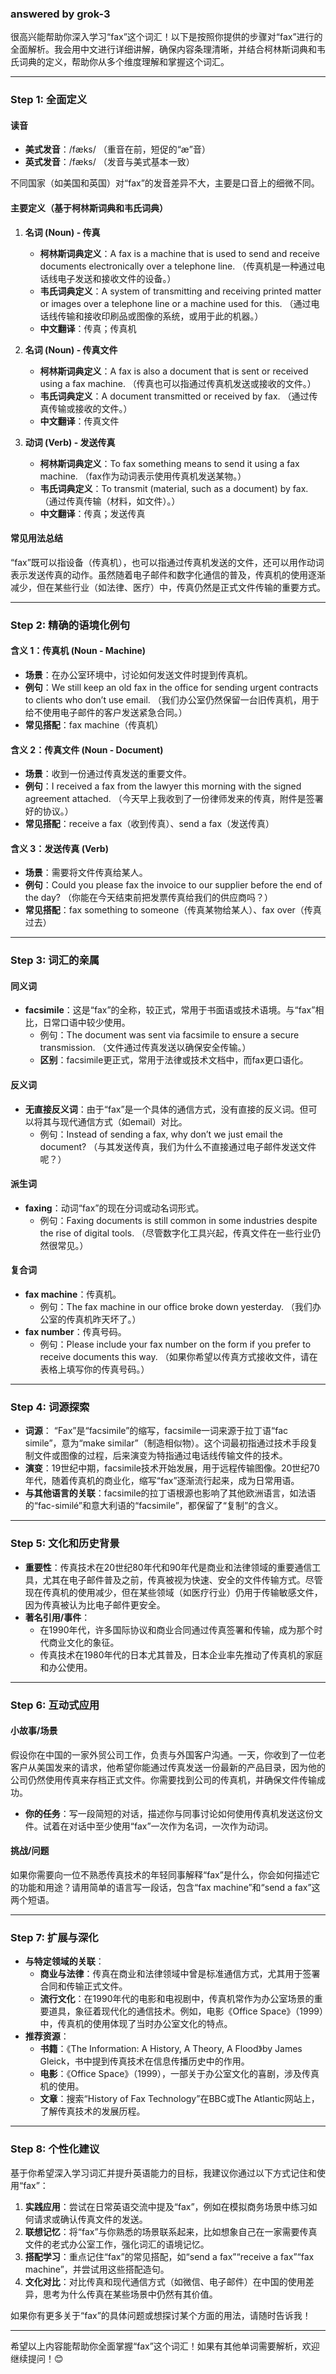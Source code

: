 ### answered by grok-3
很高兴能帮助你深入学习“fax”这个词汇！以下是按照你提供的步骤对“fax”进行的全面解析。我会用中文进行详细讲解，确保内容条理清晰，并结合柯林斯词典和韦氏词典的定义，帮助你从多个维度理解和掌握这个词汇。

---

### Step 1: 全面定义

#### 读音
- **美式发音**：/fæks/ （重音在前，短促的“æ”音）
- **英式发音**：/fæks/ （发音与美式基本一致）

不同国家（如美国和英国）对“fax”的发音差异不大，主要是口音上的细微不同。

#### 主要定义（基于柯林斯词典和韦氏词典）
1. **名词 (Noun) - 传真**
   - **柯林斯词典定义**：A fax is a machine that is used to send and receive documents electronically over a telephone line. （传真机是一种通过电话线电子发送和接收文件的设备。）
   - **韦氏词典定义**：A system of transmitting and receiving printed matter or images over a telephone line or a machine used for this. （通过电话线传输和接收印刷品或图像的系统，或用于此的机器。）
   - **中文翻译**：传真；传真机

2. **名词 (Noun) - 传真文件**
   - **柯林斯词典定义**：A fax is also a document that is sent or received using a fax machine. （传真也可以指通过传真机发送或接收的文件。）
   - **韦氏词典定义**：A document transmitted or received by fax. （通过传真传输或接收的文件。）
   - **中文翻译**：传真文件

3. **动词 (Verb) - 发送传真**
   - **柯林斯词典定义**：To fax something means to send it using a fax machine. （fax作为动词表示使用传真机发送某物。）
   - **韦氏词典定义**：To transmit (material, such as a document) by fax. （通过传真传输（材料，如文件）。）
   - **中文翻译**：传真；发送传真

#### 常见用法总结
“fax”既可以指设备（传真机），也可以指通过传真机发送的文件，还可以用作动词表示发送传真的动作。虽然随着电子邮件和数字化通信的普及，传真机的使用逐渐减少，但在某些行业（如法律、医疗）中，传真仍然是正式文件传输的重要方式。

---

### Step 2: 精确的语境化例句

#### 含义 1：传真机 (Noun - Machine)
- **场景**：在办公室环境中，讨论如何发送文件时提到传真机。
- **例句**：We still keep an old fax in the office for sending urgent contracts to clients who don’t use email.
  （我们办公室仍然保留一台旧传真机，用于给不使用电子邮件的客户发送紧急合同。）
- **常见搭配**：fax machine（传真机）

#### 含义 2：传真文件 (Noun - Document)
- **场景**：收到一份通过传真发送的重要文件。
- **例句**：I received a fax from the lawyer this morning with the signed agreement attached.
  （今天早上我收到了一份律师发来的传真，附件是签署好的协议。）
- **常见搭配**：receive a fax（收到传真）、send a fax（发送传真）

#### 含义 3：发送传真 (Verb)
- **场景**：需要将文件传真给某人。
- **例句**：Could you please fax the invoice to our supplier before the end of the day?
  （你能在今天结束前把发票传真给我们的供应商吗？）
- **常见搭配**：fax something to someone（传真某物给某人）、fax over（传真过去）

---

### Step 3: 词汇的亲属

#### 同义词
- **facsimile**：这是“fax”的全称，较正式，常用于书面语或技术语境。与“fax”相比，日常口语中较少使用。
  - 例句：The document was sent via facsimile to ensure a secure transmission. （文件通过传真发送以确保安全传输。）
  - **区别**：facsimile更正式，常用于法律或技术文档中，而fax更口语化。

#### 反义词
- **无直接反义词**：由于“fax”是一个具体的通信方式，没有直接的反义词。但可以将其与现代通信方式（如email）对比。
  - 例句：Instead of sending a fax, why don’t we just email the document? （与其发送传真，我们为什么不直接通过电子邮件发送文件呢？）

#### 派生词
- **faxing**：动词“fax”的现在分词或动名词形式。
  - 例句：Faxing documents is still common in some industries despite the rise of digital tools. （尽管数字化工具兴起，传真文件在一些行业仍然很常见。）

#### 复合词
- **fax machine**：传真机。
  - 例句：The fax machine in our office broke down yesterday. （我们办公室的传真机昨天坏了。）
- **fax number**：传真号码。
  - 例句：Please include your fax number on the form if you prefer to receive documents this way. （如果你希望以传真方式接收文件，请在表格上填写你的传真号码。）

---

### Step 4: 词源探索

- **词源**： “Fax”是“facsimile”的缩写，facsimile一词来源于拉丁语“fac simile”，意为“make similar”（制造相似物）。这个词最初指通过技术手段复制文件或图像的过程，后来演变为特指通过电话线传输文件的技术。
- **演变**：19世纪中期，facsimile技术开始发展，用于远程传输图像。20世纪70年代，随着传真机的商业化，缩写“fax”逐渐流行起来，成为日常用语。
- **与其他语言的关联**：facsimile的拉丁语根源也影响了其他欧洲语言，如法语的“fac-similé”和意大利语的“facsimile”，都保留了“复制”的含义。

---

### Step 5: 文化和历史背景

- **重要性**：传真技术在20世纪80年代和90年代是商业和法律领域的重要通信工具，尤其在电子邮件普及之前，传真被视为快速、安全的文件传输方式。尽管现在传真机的使用减少，但在某些领域（如医疗行业）仍用于传输敏感文件，因为传真被认为比电子邮件更安全。
- **著名引用/事件**：
  - 在1990年代，许多国际协议和商业合同通过传真签署和传输，成为那个时代商业文化的象征。
  - 传真技术在1980年代的日本尤其普及，日本企业率先推动了传真机的家庭和办公使用。

---

### Step 6: 互动式应用

#### 小故事/场景
假设你在中国的一家外贸公司工作，负责与外国客户沟通。一天，你收到了一位老客户从美国发来的请求，他希望你能通过传真发送一份最新的产品目录，因为他的公司仍然使用传真来存档正式文件。你需要找到公司的传真机，并确保文件传输成功。

- **你的任务**：写一段简短的对话，描述你与同事讨论如何使用传真机发送这份文件。试着在对话中至少使用“fax”一次作为名词，一次作为动词。

#### 挑战/问题
如果你需要向一位不熟悉传真技术的年轻同事解释“fax”是什么，你会如何描述它的功能和用途？请用简单的语言写一段话，包含“fax machine”和“send a fax”这两个短语。

---

### Step 7: 扩展与深化

- **与特定领域的关联**：
  - **商业与法律**：传真在商业和法律领域中曾是标准通信方式，尤其用于签署合同和传输正式文件。
  - **流行文化**：在1990年代的电影和电视剧中，传真机常作为办公室场景的重要道具，象征着现代化的通信技术。例如，电影《Office Space》（1999）中，传真机的使用体现了当时办公室文化的特点。
- **推荐资源**：
  - **书籍**：《The Information: A History, A Theory, A Flood》by James Gleick，书中提到传真技术在信息传播历史中的作用。
  - **电影**：《Office Space》（1999），一部关于办公室文化的喜剧，涉及传真机的使用。
  - **文章**：搜索“History of Fax Technology”在BBC或The Atlantic网站上，了解传真技术的发展历程。

---

### Step 8: 个性化建议

基于你希望深入学习词汇并提升英语能力的目标，我建议你通过以下方式记住和使用“fax”：
1. **实践应用**：尝试在日常英语交流中提及“fax”，例如在模拟商务场景中练习如何请求或确认传真文件的发送。
2. **联想记忆**：将“fax”与你熟悉的场景联系起来，比如想象自己在一家需要传真文件的老式办公室工作，强化词汇的语境记忆。
3. **搭配学习**：重点记住“fax”的常见搭配，如“send a fax”“receive a fax”“fax machine”，并尝试用这些搭配造句。
4. **文化对比**：对比传真和现代通信方式（如微信、电子邮件）在中国的使用差异，思考为什么传真在某些场景中仍然有其价值。

如果你有更多关于“fax”的具体问题或想探讨某个方面的用法，请随时告诉我！

---

希望以上内容能帮助你全面掌握“fax”这个词汇！如果有其他单词需要解析，欢迎继续提问！😊